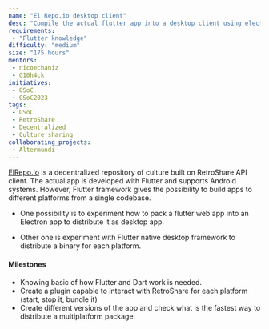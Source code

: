 ```yaml
---
name: "El Repo.io desktop client"
desc: "Compile the actual flutter app into a desktop client using electron or native app"
requirements:
 - "Flutter knowledge"
difficulty: "medium"
size: "175 hours"
mentors:
 - nicoechaniz
 - G10h4ck
initiatives:
 - GSoC
 - GSoC2023
tags:
 - GSoC
 - RetroShare
 - Decentralized
 - Culture sharing
collaborating_projects:
 - Altermundi
---
```


[ElRepo.io](https://elrepo.io) is a decentralized repository of culture built on RetroShare API client.
The actual app is developed with Flutter and supports Android systems. However, Flutter framework gives
the possibility to build apps to different platforms from a single codebase.

- One possibility is to experiment how to pack a flutter web app into an Electron app to distribute it
as desktop app.

- Other one is experiment with Flutter native desktop framework to distribute a binary for each platform.

#### Milestones

- Knowing basic of how Flutter and Dart work is needed.
- Create a plugin capable to interact with RetroShare for each platform (start, stop it, bundle it)
- Create different versions of the app and check what is the fastest way to distribute a multiplatform package.
